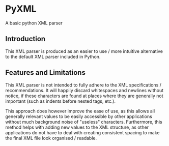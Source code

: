 # PyXML
A basic python XML parser

## Introduction
This XML parser is produced as an easier to use / more intuitive alternative to the default XML parser included in Python.

## Features and Limitations
This XML parser is not intended to fully adhere to the XML specifications / recommendations. It will happily discard whitespaces and newlines without notice, if these characters are found at places where they are generally not important (such as indents before nested tags, etc.).

This approach does however improve the ease of use, as this allows all generally relevant values to be easily accessible by other applications without much background noise of "useless" characters. Furthermore, this method helps with adding new values to the XML structure, as other applications do not have to deal with creating consistent spacing to make the final XML file look organised / readable.
